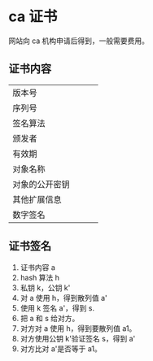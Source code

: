 # ca 证书

网站向 ca 机构申请后得到，一般需要费用。

## 证书内容

|                |     |     |     |
| -------------- | --- | --- | --- |
| 版本号         |     |     |     |
| 序列号         |     |     |     |
| 签名算法       |     |     |     |
| 颁发者         |     |     |     |
| 有效期         |     |     |     |
| 对象名称       |     |     |     |
| 对象的公开密钥 |     |     |     |
| 其他扩展信息   |     |     |     |
| 数字签名       |     |     |     |

## 证书签名

1. 证书内容 a
2. hash 算法 h
3. 私钥 k，公钥 k'
4. 对 a 使用 h，得到散列值 a'
5. 使用 k 签名 a'，得到 s.
6. 把 a 和 s 给对方。
7. 对方对 a 使用 h，得到要散列值 a1。
8. 对方使用公钥 k'验证签名 s，得到 a'
9. 对方比对 a'是否等于 a1。
